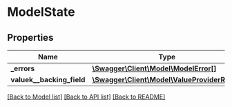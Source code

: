 # ModelState

## Properties
Name | Type | Description | Notes
------------ | ------------- | ------------- | -------------
**_errors** | [**\Swagger\Client\Model\ModelError[]**](ModelError.md) |  | [optional] 
**valuek__backing_field** | [**\Swagger\Client\Model\ValueProviderResult**](ValueProviderResult.md) |  | [optional] 

[[Back to Model list]](../README.md#documentation-for-models) [[Back to API list]](../README.md#documentation-for-api-endpoints) [[Back to README]](../README.md)


